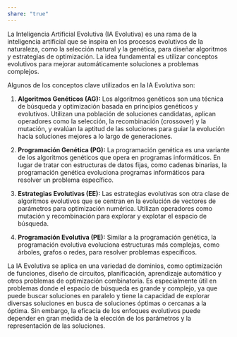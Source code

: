 ```yaml
---
share: "true"
---
```



La Inteligencia Artificial Evolutiva (IA Evolutiva) es una rama de la inteligencia artificial que se inspira en los procesos evolutivos de la naturaleza, como la selección natural y la genética, para diseñar algoritmos y estrategias de optimización. La idea fundamental es utilizar conceptos evolutivos para mejorar automáticamente soluciones a problemas complejos.

Algunos de los conceptos clave utilizados en la IA Evolutiva son:

1. **Algoritmos Genéticos (AG):** Los algoritmos genéticos son una técnica de búsqueda y optimización basada en principios genéticos y evolutivos. Utilizan una población de soluciones candidatas, aplican operadores como la selección, la recombinación (crossover) y la mutación, y evalúan la aptitud de las soluciones para guiar la evolución hacia soluciones mejores a lo largo de generaciones.

2. **Programación Genética (PG):** La programación genética es una variante de los algoritmos genéticos que opera en programas informáticos. En lugar de tratar con estructuras de datos fijas, como cadenas binarias, la programación genética evoluciona programas informáticos para resolver un problema específico.

3. **Estrategias Evolutivas (EE):** Las estrategias evolutivas son otra clase de algoritmos evolutivos que se centran en la evolución de vectores de parámetros para optimización numérica. Utilizan operadores como mutación y recombinación para explorar y explotar el espacio de búsqueda.

4. **Programación Evolutiva (PE):** Similar a la programación genética, la programación evolutiva evoluciona estructuras más complejas, como árboles, grafos o redes, para resolver problemas específicos.

La IA Evolutiva se aplica en una variedad de dominios, como optimización de funciones, diseño de circuitos, planificación, aprendizaje automático y otros problemas de optimización combinatoria. Es especialmente útil en problemas donde el espacio de búsqueda es grande y complejo, ya que puede buscar soluciones en paralelo y tiene la capacidad de explorar diversas soluciones en busca de soluciones óptimas o cercanas a la óptima. Sin embargo, la eficacia de los enfoques evolutivos puede depender en gran medida de la elección de los parámetros y la representación de las soluciones.